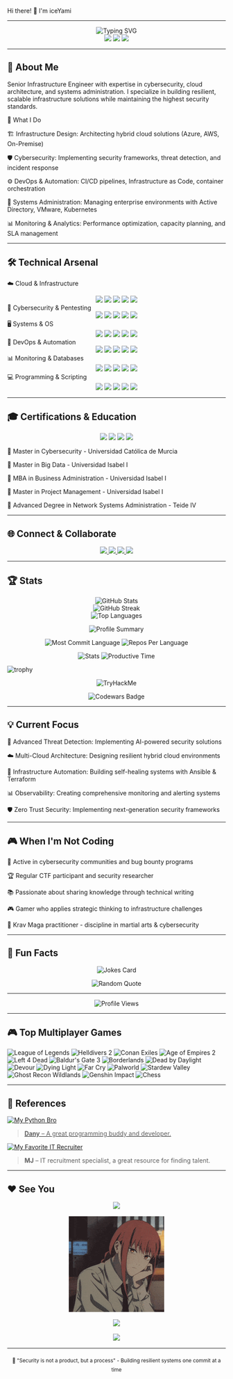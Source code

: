 Hi there! 👋 I'm iceYami

<hr style="border-color:blue;">

<div align="center">
  <img src="https://readme-typing-svg.demolab.com?font=Fira+Code&size=32&pause=1000&color=0099FF&center=true&vCenter=true&width=600&lines=Infrastructure+Engineer;Cybersecurity+Specialist;Systems+Administrator;Cloud+%26+DevOps+Expert" alt="Typing SVG" />
</div>
<div align="center">
  <img src="https://img.shields.io/badge/Status-Senior+Infrastructure+Engineer-brightgreen?style=for-the-badge&logo=statuspage&logoColor=white" />
  <img src="https://img.shields.io/badge/Experience-5%2B+Years-blue?style=for-the-badge&logo=clock&logoColor=white" />
  <img src="https://img.shields.io/badge/Specialization-Cybersecurity+%26+Cloud-orange?style=for-the-badge&logo=security&logoColor=white" />
</div>

<hr style="border-color:blue;">

## 🚀 About Me
Senior Infrastructure Engineer with expertise in cybersecurity, cloud architecture, and systems administration. I specialize in building resilient, scalable infrastructure solutions while maintaining the highest security standards.

🎯 What I Do

🏗️ Infrastructure Design: Architecting hybrid cloud solutions (Azure, AWS, On-Premise)

🛡️ Cybersecurity: Implementing security frameworks, threat detection, and incident response

⚙️ DevOps & Automation: CI/CD pipelines, Infrastructure as Code, container orchestration

🔧 Systems Administration: Managing enterprise environments with Active Directory, VMware, Kubernetes

📊 Monitoring & Analytics: Performance optimization, capacity planning, and SLA management

<hr style="border-color:blue;">

## 🛠️ Technical Arsenal
☁️ Cloud & Infrastructure
<div align="center">
  <img src="https://img.shields.io/badge/Microsoft_Azure-0078D4?style=for-the-badge&logo=microsoft-azure&logoColor=white" />
  <img src="https://img.shields.io/badge/Amazon_AWS-232F3E?style=for-the-badge&logo=amazon-aws&logoColor=white" />
  <img src="https://img.shields.io/badge/VMware-607078?style=for-the-badge&logo=vmware&logoColor=white" />
  <img src="https://img.shields.io/badge/Kubernetes-326CE5?style=for-the-badge&logo=kubernetes&logoColor=white" />
  <img src="https://img.shields.io/badge/Docker-2496ED?style=for-the-badge&logo=docker&logoColor=white" />
</div>
🔐 Cybersecurity & Pentesting
<div align="center">
  <img src="https://img.shields.io/badge/Kali_Linux-557C94?style=for-the-badge&logo=kali-linux&logoColor=white" />
  <img src="https://img.shields.io/badge/Metasploit-2596CD?style=for-the-badge&logo=metasploit&logoColor=white" />
  <img src="https://img.shields.io/badge/Nmap-4682B4?style=for-the-badge&logo=nmap&logoColor=white" />
  <img src="https://img.shields.io/badge/Burp_Suite-FF6633?style=for-the-badge&logo=burp-suite&logoColor=white" />
  <img src="https://img.shields.io/badge/Wireshark-1679A7?style=for-the-badge&logo=wireshark&logoColor=white" />
</div>
🖥️ Systems & OS
<div align="center">
  <img src="https://img.shields.io/badge/Linux-FCC624?style=for-the-badge&logo=linux&logoColor=black" />
  <img src="https://img.shields.io/badge/Windows_Server-0078D6?style=for-the-badge&logo=windows&logoColor=white" />
  <img src="https://img.shields.io/badge/Active_Directory-0078D4?style=for-the-badge&logo=microsoft&logoColor=white" />
  <img src="https://img.shields.io/badge/Ubuntu-E95420?style=for-the-badge&logo=ubuntu&logoColor=white" />
  <img src="https://img.shields.io/badge/Red_Hat-EE0000?style=for-the-badge&logo=redhat&logoColor=white" />
</div>
🔧 DevOps & Automation
<div align="center">
  <img src="https://img.shields.io/badge/Ansible-EE0000?style=for-the-badge&logo=ansible&logoColor=white" />
  <img src="https://img.shields.io/badge/Terraform-623CE4?style=for-the-badge&logo=terraform&logoColor=white" />
  <img src="https://img.shields.io/badge/Jenkins-D24939?style=for-the-badge&logo=jenkins&logoColor=white" />
  <img src="https://img.shields.io/badge/GitLab_CI-FC6D26?style=for-the-badge&logo=gitlab&logoColor=white" />
  <img src="https://img.shields.io/badge/Prometheus-E6522C?style=for-the-badge&logo=prometheus&logoColor=white" />
</div>
📊 Monitoring & Databases
<div align="center">
  <img src="https://img.shields.io/badge/Grafana-F46800?style=for-the-badge&logo=grafana&logoColor=white" />
  <img src="https://img.shields.io/badge/Nagios-2E8B57?style=for-the-badge&logo=nagios&logoColor=white" />
  <img src="https://img.shields.io/badge/SQL_Server-CC2927?style=for-the-badge&logo=microsoft-sql-server&logoColor=white" />
  <img src="https://img.shields.io/badge/PostgreSQL-336791?style=for-the-badge&logo=postgresql&logoColor=white" />
  <img src="https://img.shields.io/badge/MySQL-4479A1?style=for-the-badge&logo=mysql&logoColor=white" />
</div>
💻 Programming & Scripting
<div align="center">
  <img src="https://img.shields.io/badge/Python-3776AB?style=for-the-badge&logo=python&logoColor=white" />
  <img src="https://img.shields.io/badge/Bash-4EAA25?style=for-the-badge&logo=gnu-bash&logoColor=white" />
  <img src="https://img.shields.io/badge/PowerShell-5391FE?style=for-the-badge&logo=powershell&logoColor=white" />
  <img src="https://img.shields.io/badge/JavaScript-F7DF1E?style=for-the-badge&logo=javascript&logoColor=black" />
  <img src="https://img.shields.io/badge/PHP-777BB4?style=for-the-badge&logo=php&logoColor=white" />
</div>

<hr style="border-color:blue;">

## 🎓 Certifications & Education
<div align="center">
  <img src="https://img.shields.io/badge/CISSP-Certified-00A859?style=for-the-badge&logo=isc2&logoColor=white" />
  <img src="https://img.shields.io/badge/CCNP-Cisco_Certified-1BA0D7?style=for-the-badge&logo=cisco&logoColor=white" />
  <img src="https://img.shields.io/badge/LPIC--1-Linux_Professional-FCC624?style=for-the-badge&logo=linux&logoColor=black" />
  <img src="https://img.shields.io/badge/ISO_27001-Information_Security-FF6B35?style=for-the-badge&logo=iso&logoColor=white" />
</div>


🎯 Master in Cybersecurity - Universidad Católica de Murcia

🎯 Master in Big Data - Universidad Isabel I

🎯 MBA in Business Administration - Universidad Isabel I

🎯 Master in Project Management - Universidad Isabel I

🎯 Advanced Degree in Network Systems Administration - Teide IV

<hr style="border-color:blue;">

## 🌐 Connect & Collaborate
<div align="center">
  <a href="https://www.linkedin.com/in/iceyami/">
    <img src="https://img.shields.io/badge/LinkedIn-0077B5?style=for-the-badge&logo=linkedin&logoColor=white" />
  </a>
  <a href="https://github.com/iceYami">
    <img src="https://img.shields.io/badge/GitHub-100000?style=for-the-badge&logo=github&logoColor=white" />
  </a>
  <a href="https://app.hackthebox.com/profile/iceYami">
    <img src="https://img.shields.io/badge/HackTheBox-9FEF00?style=for-the-badge&logo=hackthebox&logoColor=black" />
  </a>
  <a href="https://tryhackme.com/p/iceYami">
    <img src="https://img.shields.io/badge/TryHackMe-212C42?style=for-the-badge&logo=tryhackme&logoColor=white" />
  </a>
</div>

<hr style="border-color:blue;">

## 🏆 Stats
<div align="center">
  <img src="https://github-readme-stats.vercel.app/api?username=iceyami&show_icons=true&theme=radical&hide_border=true&count_private=true" alt="GitHub Stats" />
</div>
<div align="center">
  <img src="https://github-readme-streak-stats.herokuapp.com/?user=iceyami&theme=radical&hide_border=true" alt="GitHub Streak" />
</div>
<div align="center">
  <img src="https://github-readme-stats.vercel.app/api/top-langs/?username=iceyami&layout=compact&theme=radical&hide_border=true" alt="Top Languages" />
</div>

<p align="center">
  <img src="https://github-profile-summary-cards.vercel.app/api/cards/profile-details?username=Imegami&theme=tokyonight" alt="Profile Summary" />
</p>

<p align="center">
  <img src="https://github-profile-summary-cards.vercel.app/api/cards/most-commit-language?username=Imegami&theme=tokyonight" alt="Most Commit Language" />
  <img src="https://github-profile-summary-cards.vercel.app/api/cards/repos-per-language?username=Imegami&theme=tokyonight" alt="Repos Per Language" />
</p>

<p align="center">
  <img src="https://github-profile-summary-cards.vercel.app/api/cards/stats?username=Imegami&theme=tokyonight" alt="Stats" />
  <img src="https://github-profile-summary-cards.vercel.app/api/cards/productive-time?username=Imegami&theme=tokyonight&utcOffset=1" alt="Productive Time" />
</p>

![trophy](https://github-profile-trophy.vercel.app/?username=iceyami)

<p align="center">
  <img src="https://tryhackme-badges.s3.amazonaws.com/iceYami.png" alt="TryHackMe">
</p>

<p align="center">
  <img src="https://www.codewars.com/users/iceYami/badges/large" alt="Codewars Badge">
</p>

<hr style="border-color:blue;">

## 💡 Current Focus

🔐 Advanced Threat Detection: Implementing AI-powered security solutions

☁️ Multi-Cloud Architecture: Designing resilient hybrid cloud environments

🤖 Infrastructure Automation: Building self-healing systems with Ansible & Terraform

📊 Observability: Creating comprehensive monitoring and alerting systems

🛡️ Zero Trust Security: Implementing next-generation security frameworks

<hr style="border-color:blue;">

## 🎮 When I'm Not Coding

🎯 Active in cybersecurity communities and bug bounty programs

🏆 Regular CTF participant and security researcher

📚 Passionate about sharing knowledge through technical writing

🎮 Gamer who applies strategic thinking to infrastructure challenges

🥋 Krav Maga practitioner - discipline in martial arts & cybersecurity
</p>
</p>
<hr style="border-color:blue;">

## 🌟 Fun Facts

<p align="center">
  <img src="https://readme-jokes.vercel.app/api?theme=tokyonight" alt="Jokes Card" />
</p>

<p align="center">
  <img src="https://quotes-github-readme.vercel.app/api?type=horizontal&theme=tokyonight" alt="Random Quote" />
</p>

---

<div align="center">
  <img src="https://komarev.com/ghpvc/?username=iceyami&color=blueviolet&style=for-the-badge" alt="Profile Views" />
</div>

<hr style="border-color:blue;">

## 🎮 Top Multiplayer Games
<p>
  <img src="https://img.shields.io/badge/League_of_Legends-1E90FF?style=flat&logo=riotgames&logoColor=white" alt="League of Legends" />
  <img src="https://img.shields.io/badge/Helldivers_2-565656?style=flat&logo=gamepad&logoColor=white" alt="Helldivers 2" />
  <img src="https://img.shields.io/badge/Conan_Exiles-DA582D?style=flat&logo=conan-exiles&logoColor=white" alt="Conan Exiles" />
  <img src="https://img.shields.io/badge/Age_of_Empires_II-7E4B3A?style=flat&logo=age-of-empires&logoColor=white" alt="Age of Empires 2" />
  <img src="https://img.shields.io/badge/Left_4_Dead-4E8B38?style=flat&logo=left-4-dead&logoColor=white" alt="Left 4 Dead" />
  <img src="https://img.shields.io/badge/Baldurs_Gate_3-7F2F3D?style=flat&logo=baldurs-gate&logoColor=white" alt="Baldur's Gate 3" />
  <img src="https://img.shields.io/badge/Borderlands-9F7C4B?style=flat&logo=borderlands&logoColor=white" alt="Borderlands" />
  <img src="https://img.shields.io/badge/Dead_by_Daylight-9C1F25?style=flat&logo=dead-by-daylight&logoColor=white" alt="Dead by Daylight" />
  <img src="https://img.shields.io/badge/Devour-6A2C2E?style=flat&logo=devour&logoColor=white" alt="Devour" />
  <img src="https://img.shields.io/badge/Dying_Light-FFBF00?style=flat&logo=dying-light&logoColor=black" alt="Dying Light" />
  <img src="https://img.shields.io/badge/Far_Cry-FF6A00?style=flat&logo=far-cry&logoColor=white" alt="Far Cry" />
  <img src="https://img.shields.io/badge/Palworld-5B94FF?style=flat&logo=palworld&logoColor=white" alt="Palworld" />
  <img src="https://img.shields.io/badge/Stardew_Valley-4EAA7C?style=flat&logo=stardew-valley&logoColor=white" alt="Stardew Valley" />
  <img src="https://img.shields.io/badge/Ghost_Recon_Wildlands-7A8DFF?style=flat&logo=ghost-recon&logoColor=white" alt="Ghost Recon Wildlands" />
  <img src="https://img.shields.io/badge/Genshin_Impact-4B9CD3?style=flat&logo=genshin-impact&logoColor=white" alt="Genshin Impact" />
  <img src="https://img.shields.io/badge/Chess-000000?style=flat&logo=chess&logoColor=white" alt="Chess" />
</p>

<hr style="border-color:blue;">

## 📡 References

[![My Python Bro](https://img.shields.io/badge/🐍%20My%20Python%20Bro-%23007ACC.svg?style=for-the-badge&logo=Linkedin&logoColor=white)](https://www.linkedin.com/in/danireve/)  
  <a href="https://www.linkedin.com/in/danireve/">
> **Dany** – A great programming buddy and developer.

 [![My Favorite IT Recruiter](https://img.shields.io/badge/%20🌟My%20Fav%20IT%20Recruiter%20-%23007ACC.svg?style=for-the-badge&logo=Linkedin&logoColor=white)](https://www.linkedin.com/in/mjmartinezleo/)
> **MJ** – IT recruitment specialist, a great resource for finding talent.

<hr style="border-color:blue;">

## ❤️ See You

<p align="center">
    <img src="https://wallpapercave.com/wp/wp10468266.jpg">
</p>

<p align="center">
  <a href="https://www.linkedin.com/in/iceyami/">
    <img src="https://raw.githubusercontent.com/iceYami/Almacen/main/MakimaTalking.gif" />
  </a>
</p>

<p align="center">
  <a href="https://www.linkedin.com/in/iceyami/">
    <img src="https://readme-typing-svg.demolab.com?font=Roboto+Code&size=11&pause=1000&random=false&width=700&height=100&lines=%22When+you+talk+about+%E2%80%9Cnecessary+evil,%E2%80%9D+you%E2%80%99re+using+that+term+to+justify+the+bad+things+you+do.%22" />
  </a>
</p>

<p align="center">
  <a href="https://www.linkedin.com/in/iceyami/">
    <img src="https://raw.githubusercontent.com/iceYami/Warehouse/main/Jamming.gif" width="400" />
  </a>
</p>

<hr style="border-color:blue;">
<p></p>

<div align="center">
  <sub>💫 "Security is not a product, but a process" - Building resilient systems one commit at a time</sub>
</div>
